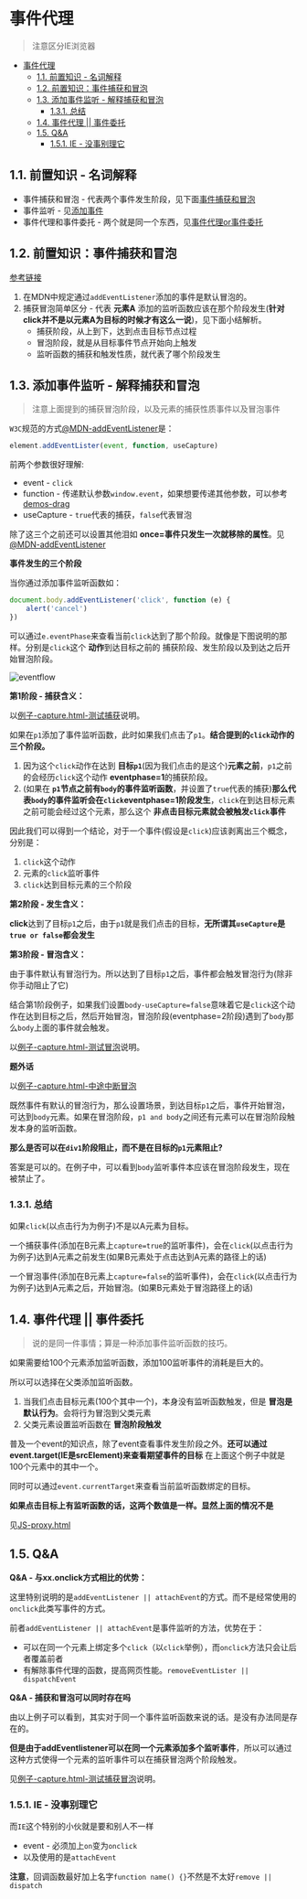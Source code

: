 # 事件代理
> 注意区分IE浏览器

<!-- TOC -->

- [事件代理](#事件代理)
  - [1.1. 前置知识 - 名词解释](#11-前置知识---名词解释)
  - [1.2. 前置知识：事件捕获和冒泡](#12-前置知识事件捕获和冒泡)
  - [1.3. 添加事件监听 - 解释捕获和冒泡](#13-添加事件监听---解释捕获和冒泡)
    - [1.3.1. 总结](#131-总结)
  - [1.4. 事件代理 || 事件委托](#14-事件代理--事件委托)
  - [1.5. Q&A](#15-qa)
    - [1.5.1. IE - 没事别理它](#151-ie---没事别理它)

<!-- /TOC -->

## 1.1. 前置知识 - 名词解释

* 事件捕获和冒泡 - 代表两个事件发生阶段，见下面[事件捕获和冒泡]()
* 事件监听 - 见[添加事件]()
* 事件代理和事件委托 - 两个就是同一个东西，见[事件代理or事件委托]()

## 1.2. 前置知识：事件捕获和冒泡

[参考链接](http://blog.xieliqun.com/2016/08/12/event-delegate/)

1. 在MDN中规定通过`addEventListener`添加的事件是默认冒泡的。
2. 捕获冒泡简单区分 - 代表 **元素A** 添加的监听函数应该在那个阶段发生(**针对click并不是以元素A为目标的时候才有这么一说**)，见下面小结解析。
	* 捕获阶段，从上到下，达到点击目标节点过程
	* 冒泡阶段，就是从目标事件节点开始向上触发
	* 监听函数的捕获和触发性质，就代表了哪个阶段发生

## 1.3. 添加事件监听 - 解释捕获和冒泡

> 注意上面提到的捕获冒泡阶段，以及元素的捕获性质事件以及冒泡事件

`W3C`规范的方式[@MDN-addEventListener](https://developer.mozilla.org/zh-CN/docs/Web/API/EventTarget/addEventListener)是：

```javascript
element.addEventLister(event, function, useCapture)
```

前两个参数很好理解:

* event - `click`
* function - 传递默认参数`window.event`，如果想要传递其他参数，可以参考[demos-drag](https://github.com/JiangWeixian/JS-Tips/blob/master/Demos/content.md)
* useCapture - `true`代表的捕获，`false`代表冒泡

除了这三个之前还可以设置其他泪如 **once=事件只发生一次就移除的属性**。见[@MDN-addEventListener](https://developer.mozilla.org/zh-CN/docs/Web/API/EventTarget/addEventListener)

**事件发生的三个阶段**

当你通过添加事件监听函数如：

```JavaScript
document.body.addEventListener('click', function (e) {
    alert('cancel')
})
```

可以通过`e.eventPhase`来查看当前`click`达到了那个阶段。就像是下图说明的那样。分别是`click`这个 **动作**到达目标之前的 捕获阶段、发生阶段以及到达之后开始冒泡阶段。

![eventflow](https://www.w3.org/TR/DOM-Level-3-Events/images/eventflow.svg)

**第1阶段 - 捕获含义：**

以[例子-capture.html-测试捕获]()说明。

如果在`p1`添加了事件监听函数，此时如果我们点击了`p1`。**结合提到的`click`动作的三个阶段。**

1. 因为这个`click`动作在达到 **目标`p1`**(因为我们点击的是这个)**元素之前**，`p1`之前的会经历`click`这个动作 **eventphase=1**的捕获阶段。
2. (如果在 **`p1`节点之前有`body`的事件监听函数**，并设置了`true`代表的捕获)**那么代表`body`的事件监听会在`click`eventphase=1阶段发生**，`click`在到达目标元素之前可能会经过这个元素，那么这个 **非点击目标元素就会被触发`click`事件**

因此我们可以得到一个结论，对于一个事件(假设是`click`)应该剥离出三个概念，分别是：

1. `click`这个动作
2. 元素的`click`监听事件
3. `click`达到目标元素的三个阶段

**第2阶段 - 发生含义：**

**click**达到了目标`p1`之后，由于`p1`就是我们点击的目标，**无所谓其`useCapture`是`true or false`都会发生**

**第3阶段 - 冒泡含义：**

由于事件默认有冒泡行为。所以达到了目标`p1`之后，事件都会触发冒泡行为(除非你手动阻止了它)

结合第1阶段例子，如果我们设置`body-useCapture=false`意味着它是`click`这个动作在达到目标之后，然后开始冒泡，冒泡阶段(eventphase=2阶段)遇到了`body`那么`body`上面的事件就会触发。

以[例子-capture.html-测试冒泡]()说明。

**题外话**

以[例子-capture.html-中途中断冒泡]()

既然事件有默认的冒泡行为，那么设置场景，到达目标`p1`之后，事件开始冒泡，可达到`body`元素。如果在冒泡阶段，`p1 and body`之间还有元素可以在冒泡阶段触发本身的监听函数。

**那么是否可以在`div1`阶段阻止，而不是在目标的`p1`元素阻止?**

答案是可以的。在例子中，可以看到`body`监听事件本应该在冒泡阶段发生，现在被禁止了。

### 1.3.1. 总结

如果`click`(以点击行为为例子)不是以A元素为目标。

一个捕获事件(添加在B元素上`capture=true`的监听事件)，会在`click`(以点击行为为例子)达到A元素之前发生(如果B元素处于点击达到A元素的路径上的话)

一个冒泡事件(添加在B元素上`capture=false`的监听事件)，会在`click`(以点击行为为例子)达到A元素之后，开始冒泡。(如果B元素处于冒泡路径上的话)

## 1.4. 事件代理 || 事件委托

> 说的是同一件事情；算是一种添加事件监听函数的技巧。

如果需要给100个元素添加监听函数，添加100监听事件的消耗是巨大的。

所以可以选择在父类添加监听函数。

1. 当我们点击目标元素(100个其中一个)，本身没有监听函数触发，但是 **冒泡是默认行为**。会将行为冒泡到父类元素
2. 父类元素设置监听函数在 **冒泡阶段触发**

普及一个event的知识点，除了event查看事件发生阶段之外。**还可以通过event.target(IE是srcElement)来查看期望事件的目标** 在上面这个例子中就是100个元素中的其中一个。

同时可以通过`event.currentTarget`来查看当前监听函数绑定的目标。

**如果点击目标上有监听函数的话，这两个数值是一样。显然上面的情况不是**

见[JS-proxy.html]()

## 1.5. Q&A

**Q&A - 与xx.onclick方式相比的优势：**

这里特别说明的是`addEventListener || attachEvent`的方式。而不是经常使用的`onclick`此类写事件的方式。

前者`addEventListener || attachEvent`是事件监听的方法，优势在于：

* 可以在同一个元素上绑定多个`click`（以`click`举例），而`onclick`方法只会让后者覆盖前者
* 有解除事件代理的函数，提高网页性能。`removeEventLister || dispatchEvent`

**Q&A - 捕获和冒泡可以同时存在吗**

由以上例子可以看到，其实对于同一个事件监听函数来说的话。是没有办法同是存在的。

**但是由于addEventlistener可以在同一个元素添加多个监听事件**，所以可以通过这种方式使得一个元素的监听事件可以在捕获冒泡两个阶段触发。

见[例子-capture.html-测试捕获冒泡]()说明。

### 1.5.1. IE - 没事别理它

而`IE`这个特别的小伙就是要和别人不一样

* event - 必须加上`on`变为`onclick`
* 以及使用的是`attachEvent`

**注意**，回调函数最好加上名字`function name() {}`不然是不太好`remove || dispatch`

